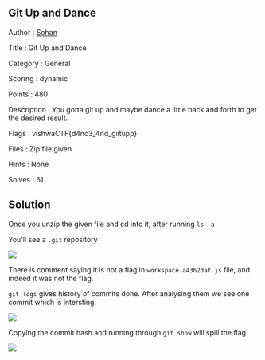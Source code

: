 ## Git Up and Dance

Author : <a href="https://github.com/skohan">Sohan</a>

Title : Git Up and Dance

Category : General 

Scoring : dynamic

Points : 480

Description : You gotta git up and maybe dance a little back and forth to get the desired result.

Flags : vishwaCTF{d4nc3_4nd_giitupp}

Files : Zip file given

Hints : None

Solves : 61



## Solution

Once you unzip the given file and cd into it, after running 
```ls -a```

You'll see a ``.git`` repository 


![](ls.png) 

There is comment saying it is not a flag in ```workspace.a4362daf.js``` file, and indeed it was not the flag.

```git logs``` gives history of commits done. After analysing them we see one commit which is intersting.


![](log.png) 

Copying the commit hash and running through ```git show``` will spill the flag.

![](show.png) 